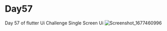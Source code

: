 # Day57

Day 57 of flutter Ui Challenge
Single Screen Ui
![Screenshot_1677460996](https://user-images.githubusercontent.com/66890167/221451119-dd78e750-1be8-4aee-b758-b02102900e1b.png)
